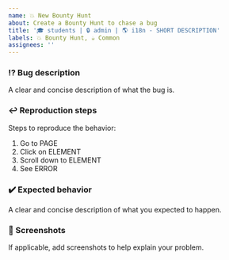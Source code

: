```yaml
---
name: 💥 New Bounty Hunt
about: Create a Bounty Hunt to chase a bug
title: '🎓 students | 🔒 admin | 🌎 i18n - SHORT DESCRIPTION'
labels: 💥 Bounty Hunt, ☕️ Common
assignees: ''
---
```


### ⁉️ Bug description

A clear and concise description of what the bug is.

### ↩️ Reproduction steps

Steps to reproduce the behavior:

1. Go to PAGE
2. Click on ELEMENT
3. Scroll down to ELEMENT
4. See ERROR

### ✔️ Expected behavior

A clear and concise description of what you expected to happen.

### 📸 Screenshots

If applicable, add screenshots to help explain your problem.
